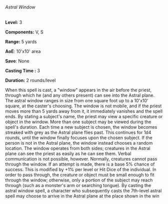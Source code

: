 ###### Astral Window

**Level:** 3

**Components:** V, S

**Range:** 5 yards

**AoE**: 10'x10' area

**Save**: None

**Casting Time :** 3

**Duration:** 2 rounds/level

When this spell is cast, a "window" appears in the air before the priest, through which he (and any others present) can see into the Astral plane. The astral window ranges in size from one square foot up to a 10'x10' square, at the caster's choosing. The window is not mobile, and if the priest moves more than 5 yards away from it, it immediately vanishes and the spell ends. By stating a subject's name, the priest may view a specific creature or object in the window. More than one subject may be viewed during the spell's duration. Each time a new subject is chosen, the window becomes streaked with grey as the Astral plane flies past. This continues for 1d4 rounds, until the window finally focuses upon the chosen subject. If the person is not in the Astral plane, the window instead chooses a random location. The window operates from both sides; creatures in the Astral plane can see the priest as easily as he can see them. Verbal communication is not possible, however. Normally, creatures cannot pass through the window. If an attempt is made, there is a base 5% chance of success. This is modified by +1% per level or Hit Dice of the individual. In order to pass through, the creature or object must be small enough to fit through the window; otherwise, only a portion of the subject may reach through (such as a monster's arm or searching tongue). By casting the astral window spell, a character who subsequently casts the 7th-level astral spell may choose to arrive in the Astral plane at the place shown in the win